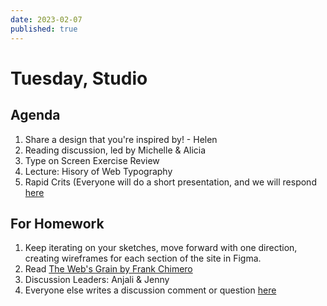 ```yaml
---
date: 2023-02-07
published: true
---
```

# Tuesday, Studio
## Agenda
1. Share a design that you're inspired by! - Helen
2. Reading discussion, led by Michelle & Alicia
3. Type on Screen Exercise Review
4. Lecture: Hisory of Web Typography
5. Rapid Crits (Everyone will do a short presentation, and we will respond [here](https://docs.google.com/document/d/109QYwCZYSWacVf6G_KGvFQpHxDzLa8WoGawv2N0eX48/edit?usp=sharing)

## For Homework
1. Keep iterating on your sketches, move forward with one direction, creating wireframes for each section of the site in Figma. 
2. Read [The Web's Grain by Frank Chimero](https://frankchimero.com/blog/2015/the-webs-grain/)
3. Discussion Leaders: Anjali & Jenny
4. Everyone else writes a discussion comment or question [here](https://docs.google.com/document/d/1pv5p2erPfjhSk7HzhXJtdSpO1effd9uR-X4lSVwFSS8/edit?usp=sharing)

<!-- # Thursday, Studio
## Agenda
## For Homework -->
